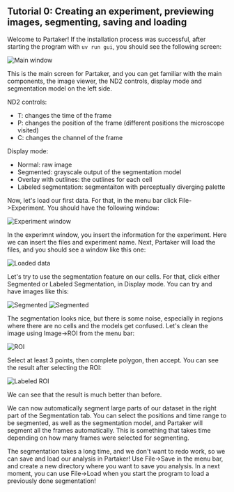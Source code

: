 ## Tutorial 0: Creating an experiment, previewing images, segmenting, saving and loading

Welcome to Partaker! If the installation process was successful, after starting the program with `uv run gui`,
you should see the following screen:

![Main window](img/tut_0_main_view.png)

This is the main screen for Partaker, and you can get familiar with the main components, the image viewer, the ND2 controls, display mode and segmentation model on the left side.

ND2 controls:
- T: changes the time of the frame
- P: changes the position of the frame (different positions the microscope visited)
- C: changes the channel of the frame

Display mode:
- Normal: raw image
- Segmented: grayscale output of the segmentation model
- Overlay with outlines: the outlines for each cell
- Labeled segmentation: segmentaiton with perceptually diverging palette

Now, let's load our first data. For that, in the menu bar click File->Experiment. You should have the following window:

![Experiment window](img/tut_0_experiment.png)

In the experimnt window, you insert the information for the experiment. Here we can insert the files and experiment name. Next, Partaker will load the files, and you should see a window like this one:

![Loaded data](img/tut_0_image_loaded.png)

Let's try to use the segmentation feature on our cells. For that, click either Segmented or Labeled Segmentation, in Display mode. You can try and have images like this:

![Segmented](img/tut_0_segmented.png)
![Segmented](img/tut_0_labeled.png)

The segmentation looks nice, but there is some noise, especially in regions where there are no cells and the models get confused. Let's clean the image using Image->ROI from the menu bar:

![ROI](img/tut_1_roi.png)

Select at least 3 points, then complete polygon, then accept. You can see the result after selecting the ROI:

![Labeled ROI](img/tut_0_labeled_ROI.png)

We can see that the result is much better than before.

We can now automatically segment large parts of our dataset in the right part of the Segmentation tab. You can select the positions and time range to be segmented, as well as the segmentation model, and Partaker will segment all the frames automatically. This is something that takes time depending on how many frames were selected for segmenting.

The segmentation takes a long time, and we don't want to redo work, so we can save and load our analysis in Partaker! Use File->Save in the menu bar, and create a new directory where you want to save you analysis. In a next moment, you can use File->Load when you start the program to load a previously done segmentation!


